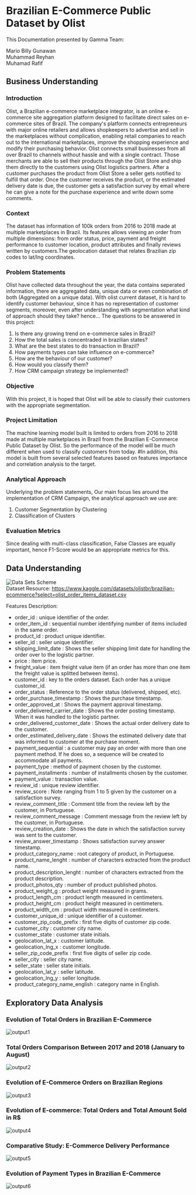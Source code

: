 # Brazilian E-Commerce Public Dataset by Olist
This Documentation presented by Gamma Team:

Mario Billy Gunawan <br>
Muhammad Reyhan <br>
Muhamad Rafif <br>
## Business Understanding <br>
### Introduction <br>
Olist, a Brazilian e-commerce marketplace integrator, is an online e-commerce site aggregation platform designed to facilitate direct sales on e-commerce sites of Brazil. The company's platform connects entrepreneurs with major online retailers and allows shopkeepers to advertise and sell in the marketplaces without complication, enabling retail companies to reach out to the international marketplaces, improve the shopping experience and modify their purchasing behavior. Olist connects small businesses from all over Brazil to channels without hassle and with a single contract. Those merchants are able to sell their products through the Olist Store and ship them directly to the customers using Olist logistics partners. After a customer purchases the product from Olist Store a seller gets notified to fulfill that order. Once the customer receives the product, or the estimated delivery date is due, the customer gets a satisfaction survey by email where he can give a note for the purchase experience and write down some comments. <br>

### Context
The dataset has information of 100k orders from 2016 to 2018 made at multiple marketplaces in Brazil. Its features allows viewing an order from multiple dimensions: from order status, price, payment and freight performance to customer location, product attributes and finally reviews written by customers.The geolocation dataset that relates Brazilian zip codes to lat/lng coordinates. <br>

### Problem Statements
Olist have collected data throughout the year, the data contains seperated information, there are aggregated data, unique data or even combination of both (Aggregated on a unique data). With olist current dataset, it is hard to identify customer behaviour, since it has no representation of customer segments, moreover, even after understanding with segmentation what kind of approach should they take? hence... The questions to be answered in this project:

1. Is there any growing trend on e-commerce sales in Brazil? <br>
2. How the total sales is concentraded in brazilian states? <br>
3. What are the best states to do transaction in Brazil? <br>
4. How payments types can take influence on e-commerce? <br>
5. How are the behaviour of our customer? <br>
6. How would you classify them? <br>
7. How CRM campaign strategy be implemented? <br>

### Objective
With this project, it is hoped that Olist will be able to classify their customers with the appropriate segmentation.

### Project Limitation
The machine learning model built is limited to orders from 2016 to 2018 made at multiple marketplaces in Brazil from the Brazilian E-Commerce Public Dataset by Olist. So the performance of the model will be much different when used to classify customers from today. #In addition, this model is built from several selected features based on features importance and correlation analysis to the target.

### Analytical Approach
Underlying the problem statements, Our main focus lies around the implementation of CRM Campaign, the analytical approach we use are:

1. Customer Segmentation by Clustering <br>
2. Classification of Clusters <br>

### Evaluation Metrics
Since dealing with multi-class classification, False Classes are equally important, hence F1-Score would be an appropriate metrics for this. <br>

## Data Understanding <br>
![Data Sets Scheme](Images/data_schemeArtboard_1.png) <br>
Dataset Resource: https://www.kaggle.com/datasets/olistbr/brazilian-ecommerce?select=olist_order_items_dataset.csv

Features Description:

- order_id : unique identifier of the order.
- order_item_id : sequential number identifying number of items included in the same order.
- product_id : product unique identifier.
- seller_id : seller unique identifier.
- shipping_limit_date : Shows the seller shipping limit date for handling the order over to the logistic partner.
- price : item price.
- freight_value : item freight value item (if an order has more than one item the freight value is splitted between items).
- customer_id : key to the orders dataset. Each order has a unique customer_id.
- order_status : Reference to the order status (delivered, shipped, etc).
- order_purchase_timestamp : Shows the purchase timestamp.
- order_approved_at : Shows the payment approval timestamp.
- order_delivered_carrier_date : Shows the order posting timestamp. When it was handled to the logistic partner.
- order_delivered_customer_date : Shows the actual order delivery date to the customer.
- order_estimated_delivery_date : Shows the estimated delivery date that was informed to customer at the purchase moment.
- payment_sequential : a customer may pay an order with more than one payment method. If he does so, a sequence will be created to accommodate all payments.
- payment_type : method of payment chosen by the customer.
- payment_installments : number of installments chosen by the customer.
- payment_value : transaction value.
- review_id : unique review identifier.
- review_score : Note ranging from 1 to 5 given by the customer on a satisfaction survey.
- review_comment_title : Comment title from the review left by the customer, in Portuguese.
- review_comment_message : Comment message from the review left by the customer, in Portuguese.
- review_creation_date : Shows the date in which the satisfaction survey was sent to the customer.
- review_answer_timestamp : Shows satisfaction survey answer timestamp.
- product_category_name : root category of product, in Portuguese.
- product_name_lenght : number of characters extracted from the product name.
- product_description_lenght : number of characters extracted from the product description.
- product_photos_qty : number of product published photos.
- product_weight_g : product weight measured in grams.
- product_length_cm : product length measured in centimeters.
- product_height_cm : product height measured in centimeters.
- product_width_cm : product width measured in centimeters.
- customer_unique_id : unique identifier of a customer.
- customer_zip_code_prefix : first five digits of customer zip code.
- customer_city : customer city name.
- customer_state : customer state initials.
- geolocation_lat_x : customer latitude.
- geolocation_lng_x : customer longitude.
- seller_zip_code_prefix : first five digits of seller zip code.
- seller_city : seller city name.
- seller_state : seller state initials.
- geolocation_lat_y : seller latitude.
- geolocation_lng_y : seller longitude.
- product_category_name_english : category name in English.

## Exploratory Data Analysis <br>

### Evolution of Total Orders in Brazilian E-Commerce
![output1](Images/output1.png) <br>

### Total Orders Comparison Between 2017 and 2018 (January to August)
![output2](Images/output2.png) <br>

### Evolution of E-Commerce Orders on Brazilian Regions
![output3](Images/output3.png) <br>

### Evolution of E-commerce: Total Orders and Total Amount Sold in R$
![output4](Images/output4.png) <br>

### Comparative Study: E-Commerce Delivery Performance
![output5](Images/output5.png) <br>

### Evolution of Payment Types in Brazilian E-Commerce
![output6](Images/output6.png) <br>


















